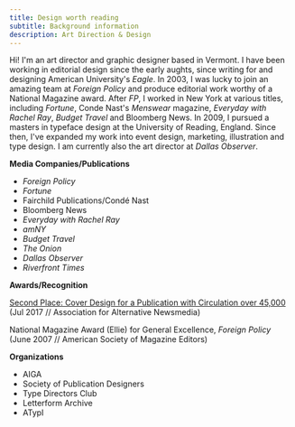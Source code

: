 ```yaml
---
title: Design worth reading
subtitle: Background information
description: Art Direction & Design
---
```

Hi! I'm an art director and graphic designer based in Vermont. I have been working in editorial design since the early aughts, since writing for and designing American University's *Eagle*. In 2003, I was lucky to join an amazing team at <em>Foreign Policy</em> and produce editorial work worthy of a National Magazine award. After <em>FP</em>, I worked in New York at various titles, including <em>Fortune</em>, Conde Nast's <em>Menswear</em> magazine, <em>Everyday with Rachel Ray</em>, <em>Budget Travel</em> and Bloomberg News. In 2009, I pursued a masters in typeface design at the University of Reading, England. Since then, I've expanded my work into event design, marketing, illustration and type design. I am currently also the art director at <em>Dallas Observer</em>.


__Media Companies/Publications__
+ *Foreign Policy*
+ *Fortune*
+ Fairchild Publications/Condé Nast
+ Bloomberg News
+ *Everyday with Rachel Ray*
+ *amNY*
+ *Budget Travel*
+ *The Onion*
+ *Dallas Observer*
+ *Riverfront Times*

__Awards/Recognition__

[Second Place: Cover Design for a Publication with Circulation over 45,000](http://aan.org/aan/2017-aan-awards-winners-announced/) (Jul 2017 // Association for Alternative Newsmedia)

National Magazine Award (Ellie) for General Excellence, *Foreign Policy*
(June 2007 // American Society of Magazine Editors)

__Organizations__

+ AIGA
+ Society of Publication Designers
+ Type Directors Club
+ Letterform Archive
+ ATypI